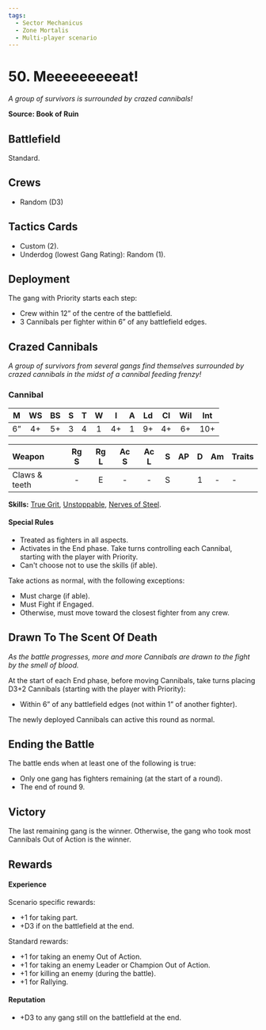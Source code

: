 ```yaml
---
tags:
  - Sector Mechanicus
  - Zone Mortalis
  - Multi-player scenario
---
```


# 50. Meeeeeeeeeat!

_A group of survivors is surrounded by crazed cannibals!_

**Source: Book of Ruin**

## Battlefield

Standard.

## Crews

- Random (D3)

## Tactics Cards

- Custom (2).
- Underdog (lowest Gang Rating): Random (1).

## Deployment

The gang with Priority starts each step:

- Crew within 12” of the centre of the battlefield.
- 3 Cannibals per fighter within 6” of any battlefield edges.

## Crazed Cannibals

_A group of survivors from several gangs find themselves surrounded by crazed cannibals in the midst of a cannibal feeding frenzy!_

<FighterCard>

### Cannibal

|  M  | WS  | BS  |  S  |  T  |  W  |  I  |  A  | Ld  | Cl  | Wil | Int |
| :-: | :-: | :-: | :-: | :-: | :-: | :-: | :-: | :-: | :-: | :-: | :-: |
| 6”  | 4+  | 5+  |  3  |  4  |  1  | 4+  |  1  | 9+  | 4+  | 6+  | 10+ |

<WeaponStats>

| Weapon        | Rg S | Rg L | Ac S | Ac L |  S  | AP  |  D  | Am  | Traits |
| :------------ | :--: | :--: | :--: | :--: | :-: | :-: | :-: | :-: | :----- |
| Claws & teeth |  -   |  E   |  -   |  -   |  S  |     |  1  |  -  | -      |

</WeaponStats>

**Skills:** [True Grit](/docs/gang-fighters-and-their-weaponry/skills/#5-true-grit), [Unstoppable](/docs/gang-fighters-and-their-weaponry/skills/#6-unstoppable), [Nerves of Steel](/docs/gang-fighters-and-their-weaponry/skills/#4-nerves-of-steel).  

#### Special Rules

- Treated as fighters in all aspects.
- Activates in the End phase. Take turns controlling each Cannibal, starting with the player with Priority.
- Can't choose not to use the skills (if able).

Take actions as normal, with the following exceptions:

- Must charge (if able).
- Must Fight if Engaged.
- Otherwise, must move toward the closest fighter from any crew.

</FighterCard>

## Drawn To The Scent Of Death

_As the battle progresses, more and more Cannibals are drawn to the fight by the smell of blood._

At the start of each End phase, before moving Cannibals, take turns placing D3+2 Cannibals (starting with the player with Priority):

- Within 6” of any battlefield edges (not within 1” of another fighter).

The newly deployed Cannibals can active this round as normal.

## Ending the Battle

The battle ends when at least one of the following is true:

- Only one gang has fighters remaining (at the start of a round).
- The end of round 9.

## Victory

The last remaining gang is the winner. Otherwise, the gang who took most Cannibals Out of Action is the winner.

## Rewards

#### Experience

Scenario specific rewards:

- +1 for taking part.
- +D3 if on the battlefield at the end.

Standard rewards:

- +1 for taking an enemy Out of Action.
- +1 for taking an enemy Leader or Champion Out of Action.
- +1 for killing an enemy (during the battle).
- +1 for Rallying.

#### Reputation

- +D3 to any gang still on the battlefield at the end.

